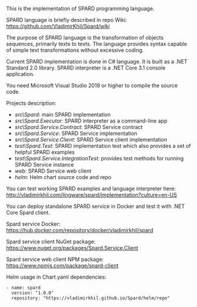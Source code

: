This is the implementation of SPARD programming language.

SPARD language is briefly described in repo Wiki: https://github.com/VladimirKhil/Spard/wiki

The purpose of SPARD language is the transformation of objects sequences, primarily texts to texts. The language provides syntax capable of simple text transformations without excessive coding.

Current SPARD implementation is done in C# language. It is built as a .NET Standard 2.0 library. SPARD interpreter is a .NET Core 3.1 console application.

You need Microsoft Visual Studio 2019 or higher to compile the source code.

Projects description:

* *src\Spard*: main SPARD implementation
* *src\Spard.Executor*: SPARD interpreter as a command-line app
* *src\Spard.Service.Contract*: SPARD Service contract
* *src\Spard.Service*: SPARD Service implementation
* *src\Spard.Service.Client*: SPARD Service client implementation
* *test\Spard.Test*: SPARD implementation test which also provides a set of helpful SPARD examples
* *test\Spard.Service.IntegrationTest*: provides test methods for running SPARD Service instance
* *web*: SPARD Service web client
* *helm*: Helm chart source code and repo

You can test working SPARD examples and language interpreter here: http://vladimirkhil.com/lingware/spard/implementation?culture=en-US

You can deploy standalone SPARD service in Docker and test it with .NET Core Spard client.

Spard service Docker: https://hub.docker.com/repository/docker/vladimirkhil/spard

Spard service client NuGet package: https://www.nuget.org/packages/Spard.Service.Client

Spard service web client NPM package: https://www.npmjs.com/package/spard-client

Helm usage in Chart.yaml dependencies:

```
- name: spard
  version: "1.0.0"
  repository: "https://vladimirkhil.github.io/Spard/helm/repo"
```
